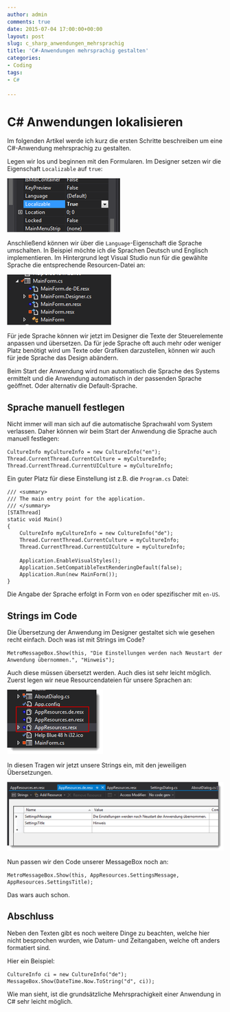 ```yaml
---
author: admin
comments: true
date: 2015-07-04 17:00:00+00:00
layout: post
slug: c_sharp_anwendungen_mehrsprachig
title: 'C#-Anwendungen mehrsprachig gestalten'
categories:
- Coding
tags:
- C#

---
```


# C# Anwendungen lokalisieren

Im folgenden Artikel werde ich kurz die ersten Schritte beschreiben um eine C#-Anwendung mehrsprachig zu gestalten.

Legen wir los und beginnen mit den Formularen. Im Designer setzen wir die Eigenschaft <code>Localizable</code> auf <code>true</code>:

![](/assets/uploads/2015/7/inter1.png)

Anschließend können wir über die <code>Language</code>-Eigenschaft die Sprache umschalten. In Beispiel möchte ich die Sprachen Deutsch und Englisch implementieren. Im Hintergrund legt Visual Studio nun für die gewählte Sprache die entsprechende Resourcen-Datei an:

![](/assets/uploads/2015/7/inter2.png)

Für jede Sprache können wir jetzt im Designer die Texte der Steuerelemente anpassen und übersetzen. Da für jede Sprache oft auch mehr oder weniger Platz benötigt wird um Texte oder Grafiken darzustellen, können wir auch für jede Sprache das Design abändern.

Beim Start der Anwendung wird nun automatisch die Sprache des Systems ermittelt und die Anwendung automatisch in der passenden Sprache geöffnet. Oder alternativ die Default-Sprache.

## Sprache manuell festlegen

Nicht immer will man sich auf die automatische Sprachwahl vom System verlassen. Daher können wir beim Start der Anwendung die Sprache auch manuell festlegen:

	CultureInfo myCultureInfo = new CultureInfo("en");
    Thread.CurrentThread.CurrentCulture = myCultureInfo;
    Thread.CurrentThread.CurrentUICulture = myCultureInfo;

Ein guter Platz für diese Einstellung ist z.B. die <code>Program.cs</code> Datei:

    /// <summary>
    /// The main entry point for the application.
    /// </summary>
    [STAThread]
    static void Main()
    {
        CultureInfo myCultureInfo = new CultureInfo("de");
        Thread.CurrentThread.CurrentCulture = myCultureInfo;
        Thread.CurrentThread.CurrentUICulture = myCultureInfo;

        Application.EnableVisualStyles();
        Application.SetCompatibleTextRenderingDefault(false);
        Application.Run(new MainForm());
    }

Die Angabe der Sprache erfolgt in Form von <code>en</code> oder spezifischer mit <code>en-US</code>.

## Strings im Code

Die Übersetzung der Anwendung im Designer gestaltet sich wie gesehen recht einfach. Doch was ist mit Strings im Code? 

	MetroMessageBox.Show(this, "Die Einstellungen werden nach Neustart der Anwendung übernommen.", "Hinweis");

Auch diese müssen übersetzt werden. Auch dies ist sehr leicht möglich. Zuerst legen wir neue Resourcendateien für unsere Sprachen an:

![](/assets/uploads/2015/7/inter3.png) 

In diesen Tragen wir jetzt unsere Strings ein, mit den jeweiligen Übersetzungen.

![](/assets/uploads/2015/7/inter4.png)

Nun passen wir den Code unserer MessageBox noch an:

	MetroMessageBox.Show(this, AppResources.SettingsMessage, AppResources.SettingsTitle);

Das wars auch schon.

## Abschluss

 Neben den Texten gibt es noch weitere Dinge zu beachten, welche hier nicht besprochen wurden, wie Datum- und Zeitangaben, welche oft anders formatiert sind. 

Hier ein Beispiel:

	CultureInfo ci = new CultureInfo("de");
	MessageBox.Show(DateTime.Now.ToString("d", ci));

Wie man sieht, ist die grundsätzliche Mehrsprachigkeit einer Anwendung in C# sehr leicht möglich.